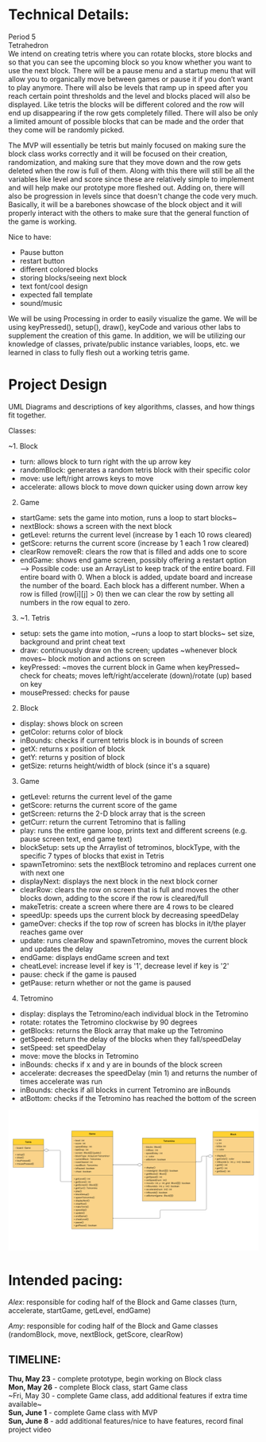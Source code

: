
# Technical Details:
Period 5  
Tetrahedron  
We intend on creating tetris where you can rotate blocks, store blocks and so that you can see the upcoming block so you know whether you want to use the next block. There will be a pause menu and a startup menu that will allow you to organically move between games or pause it if you don’t want to play anymore. There will also be levels that ramp up in speed after you reach certain point thresholds and the level and blocks placed will also be displayed. Like tetris the blocks will be different colored and the row will end up disappearing if the row gets completely filled. There will also be only a limited amount of possible blocks that can be made and the order that they come will be randomly picked.  

The MVP will essentially be tetris but mainly focused on making sure the block class works correctly and it will be focused on their creation, randomization, and making sure that they move down and the row gets deleted when the row is full of them. Along with this there will still be all the variables like level and score since these are relatively simple to implement and will help make our prototype more fleshed out. Adding on, there will also be progression in levels since that doesn't change the code very much. Basically, it will be a barebones showcase of the block object and it will properly interact with the others to make sure that the general function of the game is working.  

Nice to have:
- Pause button
- restart button
- different colored blocks
- storing blocks/seeing next block
- text font/cool design
- expected fall template
- sound/music

We will be using Processing in order to easily visualize the game. We will be using keyPressed(), setup(), draw(), keyCode and various other labs to supplement the creation of this game. In addition, we will be utilizing our knowledge of classes, private/public instance variables, loops, etc. we learned in class to fully flesh out a working tetris game.
     
# Project Design

UML Diagrams and descriptions of key algorithms, classes, and how things fit together.

Classes:

~1. Block
- turn: allows block to turn right with the up arrow key
- randomBlock: generates a random tetris block with their specific color
- move: use left/right arrows keys to move
- accelerate: allows block to move down quicker using down arrow key

2. Game  
- startGame: sets the game into motion, runs a loop to start blocks~
- nextBlock: shows a screen with the next block
- getLevel: returns the current level (increase by 1 each 10 rows cleared)
- getScore: returns the current score (increase by 1 each 1 row cleared)
- clearRow removeR: clears the row that is filled and adds one to score
- endGame: shows end game screen, possibly offering a restart option  
--> Possible code: use an ArrayList to keep track of the entire board. Fill entire board with 0. When a block is added, update board and increase the number of the board. Each block has a different number. When a row is filled (row[i][j] > 0) then we can clear the row by setting all numbers in the row equal to zero.


3. ~1. Tetris
- setup: sets the game into motion, ~runs a loop to start blocks~ set size, background and print cheat text
- draw: continuously draw on the screen; updates ~whenever block moves~ block motion and actions on screen
- keyPressed: ~moves the current block in Game when keyPressed~ check for cheats; moves left/right/accelerate (down)/rotate (up) based on key
- mousePressed: checks for pause

2. Block
- display: shows block on screen
- getColor: returns color of block
- inBounds: checks if current tetris block is in bounds of screen
- getX: returns x position of block
- getY: returns y position of block
- getSize: returns height/width of block (since it's a square)

3. Game
- getLevel: returns the current level of the game
- getScore: returns the current score of the game
- getScreen: returns the 2-D block array that is the screen
- getCurr: return the current Tetromino that is falling
- play: runs the entire game loop, prints text and different screens (e.g. pause screen text, end game text)
- blockSetup: sets up the Arraylist of tetrominos, blockType, with the specific 7 types of blocks that exist in Tetris
- spawnTetromino: sets the nextBlock tetromino and replaces current one with next one
- displayNext: displays the next block in the next block corner
- clearRow: clears the row on screen that is full and moves the other blocks down, adding to the score if the row is cleared/full
- makeTetris: create a screen where there are 4 rows to be cleared
- speedUp: speeds ups the current block by decreasing speedDelay
- gameOver: checks if the top row of screen has blocks in it/the player reaches game over
- update: runs clearRow and spawnTetromino, moves the current block and updates the delay
- endGame: displays endGame screen and text
- cheatLevel: increase level if key is '1', decrease level if key is '2'
- pause: check if the game is paused
- getPause: return whether or not the game is paused 

4. Tetromino
- display: displays the Tetromino/each individual block in the Tetromino
- rotate: rotates the Tetromino clockwise by 90 degrees
- getBlocks: returns the Block array that make up the Tetromino
- getSpeed: return the delay of the blocks when they fall/speedDelay
- setSpeed: set speedDelay
- move: move the blocks in Tetromino
- inBounds: checks if x and y are in bounds of the block screen
- accelerate: decreases the speedDelay (min 1) and returns the number of times accelerate was run
- inBounds: checks if all blocks in current Tetromino are inBounds
- atBottom: checks if the Tetromino has reached the bottom of the screen

![Our tetris UML diagram with classes Block and Game.](https://github.com/Stuycs-K/finalprojectapcs-5-cimpoiesu-alexandru-shrestha-amy/blob/main/UML.png)
    
# Intended pacing:
_Alex_: responsible for coding half of the Block and Game classes (turn, accelerate, startGame, getLevel, endGame)

_Amy_: responsible for coding half of the Block and Game classes (randomBlock, move, nextBlock, getScore, clearRow)

## TIMELINE: 
**Thu, May 23** - complete prototype, begin working on Block class  
**Mon, May 26** - complete Block class, start Game class  
~Fri, May 30 - complete Game class, add additional features if extra time available~  
**Sun, June 1** - complete Game class with MVP  
**Sun, June 8** - add additional features/nice to have features, record final project video  
